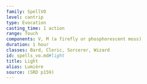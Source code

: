 ```yaml
---
family: SpellVO
level: cantrip
type: Evocation
casting_time: 1 action
range: Touch
components: V, M (a firefly or phosphorescent moss)
duration: 1 hour
classes: Bard, Cleric, Sorcerer, Wizard
id: spells_vo.md#light
title: Light
alias: Lumière
source: (SRD p159)
---
```


